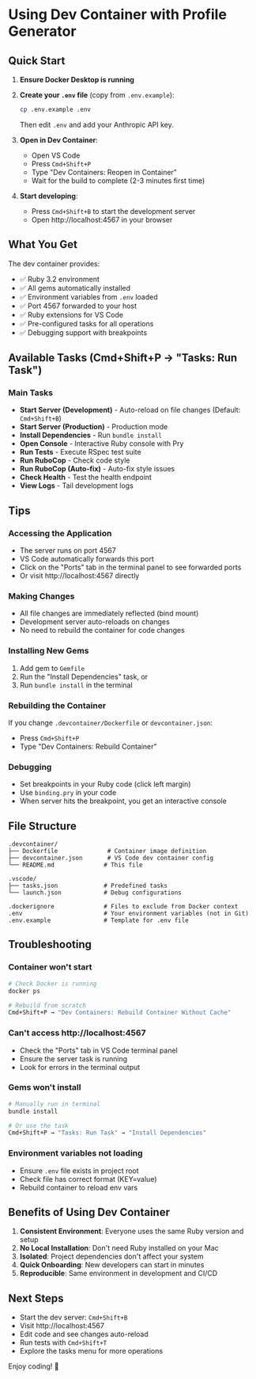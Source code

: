 # Using Dev Container with Profile Generator

## Quick Start

1. **Ensure Docker Desktop is running**

2. **Create your `.env` file** (copy from `.env.example`):
   ```bash
   cp .env.example .env
   ```
   Then edit `.env` and add your Anthropic API key.

3. **Open in Dev Container**:
   - Open VS Code
   - Press `Cmd+Shift+P`
   - Type "Dev Containers: Reopen in Container"
   - Wait for the build to complete (2-3 minutes first time)

4. **Start developing**:
   - Press `Cmd+Shift+B` to start the development server
   - Open http://localhost:4567 in your browser

## What You Get

The dev container provides:
- ✅ Ruby 3.2 environment
- ✅ All gems automatically installed
- ✅ Environment variables from `.env` loaded
- ✅ Port 4567 forwarded to your host
- ✅ Ruby extensions for VS Code
- ✅ Pre-configured tasks for all operations
- ✅ Debugging support with breakpoints

## Available Tasks (Cmd+Shift+P → "Tasks: Run Task")

### Main Tasks
- **Start Server (Development)** - Auto-reload on file changes (Default: `Cmd+Shift+B`)
- **Start Server (Production)** - Production mode
- **Install Dependencies** - Run `bundle install`
- **Open Console** - Interactive Ruby console with Pry
- **Run Tests** - Execute RSpec test suite
- **Run RuboCop** - Check code style
- **Run RuboCop (Auto-fix)** - Auto-fix style issues
- **Check Health** - Test the health endpoint
- **View Logs** - Tail development logs

## Tips

### Accessing the Application
- The server runs on port 4567
- VS Code automatically forwards this port
- Click on the "Ports" tab in the terminal panel to see forwarded ports
- Or visit http://localhost:4567 directly

### Making Changes
- All file changes are immediately reflected (bind mount)
- Development server auto-reloads on changes
- No need to rebuild the container for code changes

### Installing New Gems
1. Add gem to `Gemfile`
2. Run the "Install Dependencies" task, or
3. Run `bundle install` in the terminal

### Rebuilding the Container
If you change `.devcontainer/Dockerfile` or `devcontainer.json`:
- Press `Cmd+Shift+P`
- Type "Dev Containers: Rebuild Container"

### Debugging
- Set breakpoints in your Ruby code (click left margin)
- Use `binding.pry` in your code
- When server hits the breakpoint, you get an interactive console

## File Structure

```
.devcontainer/
├── Dockerfile              # Container image definition
├── devcontainer.json       # VS Code dev container config
└── README.md              # This file

.vscode/
├── tasks.json             # Predefined tasks
└── launch.json            # Debug configurations

.dockerignore              # Files to exclude from Docker context
.env                       # Your environment variables (not in Git)
.env.example               # Template for .env file
```

## Troubleshooting

### Container won't start
```bash
# Check Docker is running
docker ps

# Rebuild from scratch
Cmd+Shift+P → "Dev Containers: Rebuild Container Without Cache"
```

### Can't access http://localhost:4567
- Check the "Ports" tab in VS Code terminal panel
- Ensure the server task is running
- Look for errors in the terminal output

### Gems won't install
```bash
# Manually run in terminal
bundle install

# Or use the task
Cmd+Shift+P → "Tasks: Run Task" → "Install Dependencies"
```

### Environment variables not loading
- Ensure `.env` file exists in project root
- Check file has correct format (KEY=value)
- Rebuild container to reload env vars

## Benefits of Using Dev Container

1. **Consistent Environment**: Everyone uses the same Ruby version and setup
2. **No Local Installation**: Don't need Ruby installed on your Mac
3. **Isolated**: Project dependencies don't affect your system
4. **Quick Onboarding**: New developers can start in minutes
5. **Reproducible**: Same environment in development and CI/CD

## Next Steps

- Start the dev server: `Cmd+Shift+B`
- Visit http://localhost:4567
- Edit code and see changes auto-reload
- Run tests with `Cmd+Shift+T`
- Explore the tasks menu for more operations

Enjoy coding! 🚀
